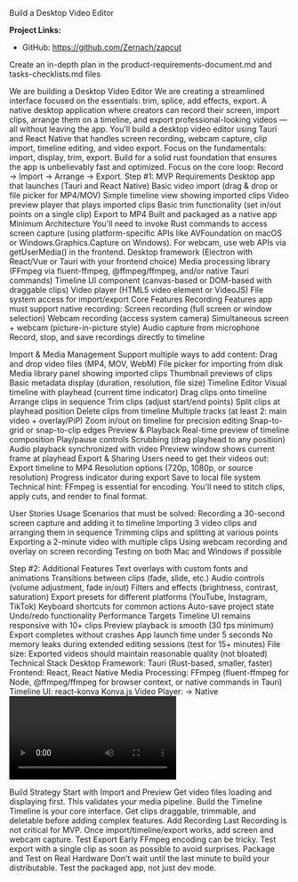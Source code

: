 Build a Desktop Video Editor 

**Project Links:**
- GitHub: https://github.com/Zernach/zapcut

Create an in-depth plan in the product-requirements-document.md and tasks-checklists.md files

We are building a Desktop Video Editor
We are creating a streamlined interface focused on the essentials: trim, splice, add effects, export.
A native desktop application where creators can record their screen, import clips, arrange them on a timeline, and export professional-looking videos — all without leaving the app.
You'll build a desktop video editor using Tauri and React Native that handles screen recording, webcam capture, clip import, timeline editing, and video export.
Focus on the fundamentals: import, display, trim, export.
Build for a solid rust foundation that ensures the app is unbelievably fast and optimized.
Focus on the core loop: Record → Import → Arrange → Export.
Step #1: MVP Requirements
Desktop app that launches (Tauri and React Native)
Basic video import (drag & drop or file picker for MP4/MOV)
Simple timeline view showing imported clips
Video preview player that plays imported clips
Basic trim functionality (set in/out points on a single clip)
Export to MP4
Built and packaged as a native app
Minimum Architecture
You'll need to invoke Rust commands to access screen capture (using platform-specific APIs like AVFoundation on macOS or Windows.Graphics.Capture on Windows). For webcam, use web APIs via getUserMedia() in the frontend.
Desktop framework (Electron with React/Vue or Tauri with your frontend choice)
Media processing library (FFmpeg via fluent-ffmpeg, @ffmpeg/ffmpeg, and/or native Tauri commands)
Timeline UI component (canvas-based or DOM-based with draggable clips)
Video player (HTML5 video element or VideoJS)
File system access for import/export
Core Features
Recording Features
app must support native recording:
Screen recording (full screen or window selection)
Webcam recording (access system camera)
Simultaneous screen + webcam (picture-in-picture style)
Audio capture from microphone
Record, stop, and save recordings directly to timeline

Import & Media Management
Support multiple ways to add content:
Drag and drop video files (MP4, MOV, WebM)
File picker for importing from disk
Media library panel showing imported clips
Thumbnail previews of clips
Basic metadata display (duration, resolution, file size)
Timeline Editor
Visual timeline with playhead (current time indicator)
Drag clips onto timeline
Arrange clips in sequence
Trim clips (adjust start/end points)
Split clips at playhead position
Delete clips from timeline
Multiple tracks (at least 2: main video + overlay/PiP)
Zoom in/out on timeline for precision editing
Snap-to-grid or snap-to-clip edges
Preview & Playback
Real-time preview of timeline composition
Play/pause controls
Scrubbing (drag playhead to any position)
Audio playback synchronized with video
Preview window shows current frame at playhead
Export & Sharing
Users need to get their videos out:
Export timeline to MP4
Resolution options (720p, 1080p, or source resolution)
Progress indicator during export
Save to local file system
Technical hint: FFmpeg is essential for encoding. You'll need to stitch clips, apply cuts, and render to final format.

User Stories
Usage Scenarios that must be solved:
Recording a 30-second screen capture and adding it to timeline
Importing 3 video clips and arranging them in sequence
Trimming clips and splitting at various points
Exporting a 2-minute video with multiple clips
Using webcam recording and overlay on screen recording
Testing on both Mac and Windows if possible


Step #2: Additional Features
Text overlays with custom fonts and animations
Transitions between clips (fade, slide, etc.)
Audio controls (volume adjustment, fade in/out)
Filters and effects (brightness, contrast, saturation)
Export presets for different platforms (YouTube, Instagram, TikTok)
Keyboard shortcuts for common actions
Auto-save project state
Undo/redo functionality
Performance Targets
Timeline UI remains responsive with 10+ clips
Preview playback is smooth (30 fps minimum)
Export completes without crashes
App launch time under 5 seconds
No memory leaks during extended editing sessions (test for 15+ minutes)
File size: Exported videos should maintain reasonable quality (not bloated)
Technical Stack
Desktop Framework: Tauri (Rust-based, smaller, faster)
Frontend: React, React Native
Media Processing: FFmpeg (fluent-ffmpeg for Node, @ffmpeg/ffmpeg for browser context, or native commands in Tauri)
Timeline UI: react-konva Konva.js
Video Player: → Native <video> element, Zero-friction playback, hardware-accelerated, simple API, start with plain <video> for MVP, Add Video.js/Plyr in Step #2 for nicer controls and HLS/MSE

Build Strategy
Start with Import and Preview
Get video files loading and displaying first. This validates your media pipeline.
Build the Timeline
Timeline is your core interface. Get clips draggable, trimmable, and deletable before adding complex features.
Add Recording Last
Recording is not critical for MVP. Once import/timeline/export works, add screen and webcam capture.
Test Export Early
FFmpeg encoding can be tricky. Test export with a single clip as soon as possible to avoid surprises.
Package and Test on Real Hardware
Don't wait until the last minute to build your distributable. Test the packaged app, not just dev mode.

